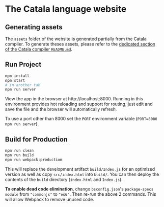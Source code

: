# The Catala language website

## Generating assets

The `assets` folder of the website is generated partially from the Catala
compiler. To generate theses assets, please refer to the [dedicated
section of the Catala compiler `README.md`](https://github.com/CatalaLang/catala#generating-website-assets).

## Run Project

```sh
npm install
npm start
# in another tab
npm run server
```

View the app in the browser at http://localhost:8000. Running in this environment provides hot reloading and support for routing; just edit and save the file and the browser will automatically refresh.

To use a port other than 8000 set the `PORT` environment variable (`PORT=8080 npm run server`).

## Build for Production

```sh
npm run clean
npm run build
npm run webpack:production
```

This will replace the development artifact `build/Index.js` for an optimized version as well as copy `src/index.html` into `build/`. You can then deploy the contents of the `build` directory (`index.html` and `Index.js`).

**To enable dead code elimination**, change `bsconfig.json`'s `package-specs` `module` from `"commonjs"` to `"es6"`. Then re-run the above 2 commands. This will allow Webpack to remove unused code.

